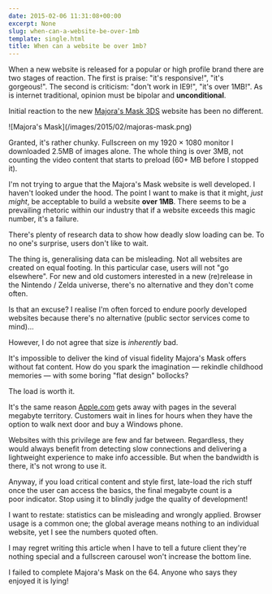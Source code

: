 ```yaml
---
date: 2015-02-06 11:31:08+00:00
excerpt: None
slug: when-can-a-website-be-over-1mb
template: single.html
title: When can a website be over 1mb?
---
```


When a new website is released for a popular or high profile brand there are two stages of reaction. The first is praise: "it's responsive!", "it's gorgeous!". The second is criticism: "don't work in IE9!", "it's over 1MB!". As is internet traditional, opinion must be bipolar and **unconditional**.

Initial reaction to the new [Majora's Mask 3DS](http://zelda.com/majoras-mask/) website has been no different.

<p class="post__image">![Majora's Mask](/images/2015/02/majoras-mask.png)</p>

Granted, it's rather chunky. Fullscreen on my 1920 × 1080 monitor I downloaded 2.5MB of images alone. The whole thing is over 3MB, not counting the video content that starts to preload (60+ MB before I stopped it).

I'm not trying to argue that the Majora's Mask website is well developed. I haven't looked under the hood. The point I want to make is that it might, _just might_, be acceptable to build a website **over 1MB**. There seems to be a prevailing rhetoric within our industry that if a website exceeds this magic number, it's a failure.

There's plenty of research data to show how deadly slow loading can be. To no one's surprise, users don't like to wait.

The thing is, generalising data can be misleading. Not all websites are created on equal footing. In this particular case, users will not "go elsewhere". For new and old customers interested in a new (re)release in the Nintendo / Zelda universe, there's no alternative and they don't come often.

Is that an excuse? I realise I'm often forced to endure poorly developed websites because there's no alternative (public sector services come to mind)...

However, I do not agree that size is _inherently_ bad.

It's impossible to deliver the kind of visual fidelity Majora's Mask offers without fat content. How do you spark the imagination — rekindle childhood memories — with some boring "flat design" bollocks?

The load is worth it.

It's the same reason [Apple.com](http://www.apple.com/) gets away with pages in the several megabyte territory. Customers wait in lines for hours when they have the option to walk next door and buy a Windows phone.

Websites with this privilege are few and far between. Regardless, they would always benefit from detecting slow connections and delivering a lightweight experience to make info accessible. But when the bandwidth is there, it's not wrong to use it.

Anyway, if you load critical content and style first, late-load the rich stuff once the user can access the basics, the final megabyte count is a poor indicator. Stop using it to blindly judge the quality of development!

I want to restate: statistics can be misleading and wrongly applied. Browser usage is a common one; the global average means nothing to an individual website, yet I see the numbers quoted often.

<p class="p--small p--light">I may regret writing this article when I have to tell a future client they're nothing special and a fullscreen carousel won't increase the bottom line.</p>


<p class="p--small p--light">I failed to complete Majora's Mask on the 64. Anyone who says they enjoyed it is lying!</p>

